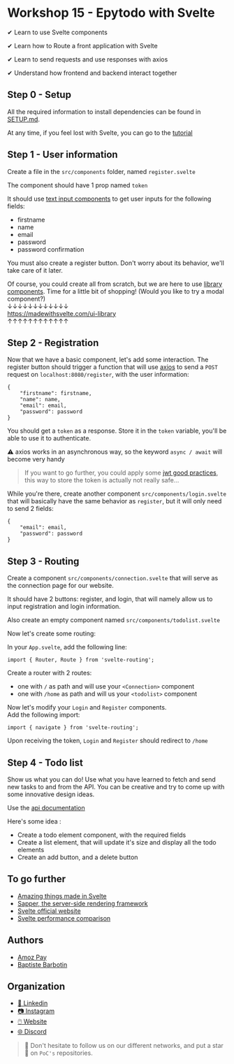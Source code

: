 # Workshop 15 - Epytodo with Svelte

✔ Learn to use Svelte components

✔ Learn how to Route a front application with Svelte

✔ Learn to send requests and use responses with axios

✔ Understand how frontend and backend interact together

## Step 0 - Setup

All the required information to install dependencies can be found in [SETUP.md](./SETUP.md).

At any time, if you feel lost with Svelte, you can go to the [tutorial](https://svelte.dev/tutorial) 

## Step 1 - User information

Create a file in the `src/components` folder, named `register.svelte`

The component should have 1 prop named `token`

It should use [text input components](https://svelte.dev/tutorial/text-inputs) to get user inputs for the following fields:
- firstname
- name
- email
- password
- password confirmation

You must also create a register button. Don't worry about its behavior, we'll take care of it later.

Of course, you could create all from scratch, but we are here to use [library components](https://madewithsvelte.com/ui-library). Time for a little bit of shopping! (Would you like to try a modal component?)<br>
&darr;&darr;&darr;&darr;&darr;&darr;&darr;&darr;&darr;&darr;&darr;&darr;
<br>
https://madewithsvelte.com/ui-library
<br/>
&uarr;&uarr;&uarr;&uarr;&uarr;&uarr;&uarr;&uarr;&uarr;&uarr;&uarr;&uarr;

## Step 2 - Registration

Now that we have a basic component, let's add some interaction.
The register button should trigger a function that will use [axios](https://www.npmjs.com/package/axios) to send a `POST` request on `localhost:8080/register`, with the user information:<br/>

```
{
    "firstname": firstname,
    "name": name,
    "email": email,
    "password": password
}
```

You should get a `token` as a response. Store it in the `token` variable, you'll be able to use it to authenticate.

:warning: axios works in an asynchronous way, so the keyword `async / await` will become very handy


> If you want to go further, you could apply some [jwt good practices](https://blog.logrocket.com/jwt-authentication-best-practices/), this way to store the token is actually not really safe...

While you're there, create another component `src/components/login.svelte` that will basically have the same behavior as `register`, but it will only need to send 2 fields:
```
{
    "email": email,
    "password": password
}
```

## Step 3 - Routing

Create a component `src/components/connection.svelte` that will serve as the connection page for our website.

It should have 2 buttons: register, and login, that will namely allow us to input registration and login information.<br/>

Also create an empty component named `src/components/todolist.svelte`

Now let's create some routing:

In your `App.svelte`, add the following line:<br/>
```
import { Router, Route } from 'svelte-routing';
```
Create a router with 2 routes:<br/>
  -  one  with `/` as path and will use your `<Connection>` component 
  -  one  with `/home` as path and will us your `<todolist>` component


Now let's modify your `Login` and `Register` components.<br>
Add the following import:
```
import { navigate } from 'svelte-routing';
```
Upon receiving the token, `Login` and `Register` should redirect to `/home`

## Step 4 - Todo list

Show us what you can do! Use what you have learned to fetch and send new tasks to and from the API. You can be creative and try to come up with some innovative design ideas.

Use the [api documentation](https://documenter.getpostman.com/view/14600925/TzY1gbb4)

Here's some idea :

- Create a todo element component, with the required fields
- Create a list element, that will update it's size and display all the todo elements
- Create an add button, and a delete button

## To go further

- [Amazing things made in Svelte](https://madewithsvelte.com/)
- [Sapper, the server-side rendering framework](https://sapper.svelte.dev/)
- [Svelte official website](https://svelte.dev/)
- [Svelte performance comparison](https://blog.logrocket.com/should-you-use-svelte-in-production/)

## Authors

- [Amoz Pay](https://github.com/amozpay)
- [Baptiste Barbotin](https://github.com/barbo69)

## Organization

- [📒 Linkedin](https://www.linkedin.com/company/pocinnovation/mycompany/)
- [📷 Instagram](https://www.instagram.com/pocinnovation/)
- [🖱️ Website](https://www.poc-innovation.fr/)
- [🌐 Discord](https://discord.gg/Yqq2ADGDS7)

> :rocket: Don't hesitate to follow us on our different networks, and put a star 🌟 on `PoC's` repositories.
